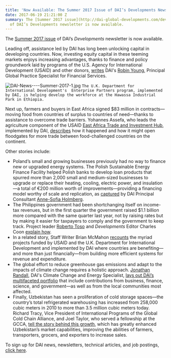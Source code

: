 ```yaml
---
title: 'Now Available: The Summer 2017 Issue of DAI’s Developments Newsletter'
date: 2017-06-19 21:21:00 Z
summary: The [Summer 2017 issue](http://dai-global-developments.com/developments/summer-2017?utm_source=daidotcom)
  of DAI’s Developments newsletter is now available.
---
```


The [Summer 2017 issue](http://dai-global-developments.com/developments/summer-2017?utm_source=daidotcom) of DAI’s *Developments* newsletter is now available.

Leading off, assistance led by DAI has long been unlocking capital in developing countries. Now, investing equity capital in these teeming markets enjoys increasing advantages, thanks to finance and policy groundwork laid by programs of the U.S. Agency for International Development (USAID) and other donors, [writes](http://dai-global-developments.com/articles/using-development-assistance-to-catalyze-sound-investments-in-emerging-and-developing-markets?utm_source=daidotcom) DAI's [Robin Young](https://www.dai.com/who-we-are/our-team/robin-young), Principal Global Practice Specialist for Financial Services. 

![DAI-News----Summer-2017-1.jpg](/uploads/DAI-News----Summer-2017-1.jpg)
`The U.K. Department for International Development's  Enterprise Partners program, implemented by DAI, is helping develop the workforce at the Hawassa Industrial Park in Ethiopia.`

Next up, farmers and buyers in East Africa signed $83 million in contracts—moving food from countries of surplus to countries of need—thanks to assistance to overcome trade barriers. Yohannes Assefa, who leads the agriculture component of the USAID [East Africa Trade and Investment Hub](https://www.dai.com/our-work/projects/east-africa-trade-and-investment-hub-tih), implemented by DAI, [describes](http://dai-global-developments.com/articles/83-million-grain-deal-between-east-african-countries-demonstrates-how-east-africa-can-feed-itself?utm_source=daidotcom) how it happened and how it might open floodgates for more trade between food-challenged countries on the continent.

Other stories include:

* Poland’s small and growing businesses previously had no way to finance new or upgraded energy systems. The Polish Sustainable Energy Finance Facility helped Polish banks to develop loan products that spurred more than 2,000 small and medium-sized businesses to upgrade or replace their heating, cooling, electric power, and insulation—a total of €200 million worth of improvements—providing a financing model worthy of scale and replication, as [captured](http://dai-global-developments.com/articles/polseff-legacy-lower-energy-bills-for-businesses-across-poland-a-financing-model-to-scale-and-replicate?utm_source=daidotcom) by DAI Principal Consultant [Anne-Sofia Holmberg](https://www.dai.com/who-we-are/our-team/anne-sofia-holmberg).
* The Philippines government had been shortchanging itself on income-tax revenues, but in the first quarter the government raised $1.1 billion more compared with the same quarter last year, not by raising rates but by making it easier for taxpayers to comply and the government to keep track. Project leader [Roberto Toso](https://www.dai.com/who-we-are/our-team/roberto-toso) and *Developments* Editor Charles Coon [explain how](http://dai-global-developments.com/articles/philippines-increases-tax-collections-by-11-billion-year-over-yearwithout-raising-rates?utm_source=daidotcom).
* In a related story, Staff Writer Brian McMahon [recounts](http://dai-global-developments.com/articles/how-tax-assistance-from-usaid-dfid-helps-developing-countries-to-manage-money-and-help-themselves?utm_source=daidotcom) the myriad projects funded by USAID and the U.K. Department for International Development and implemented by DAI where countries are benefiting—and more than just financially—from building more efficient systems for revenue and expenditure.
* The global effort to reduce greenhouse gas emissions and adapt to the impacts of climate change requires a holistic approach. [Jonathan Randall](https://www.dai.com/who-we-are/our-team/jonathan-randall), DAI's Climate Change and Energy Specialist, [lays out DAI’s multifaceted portfolio](http://dai-global-developments.com/articles/the-whole-spectrum-a-holistic-approach-to-climate-resilience?utm_source=daidotcom) that include contributions from business, finance, science, and government—as well as from the local communities most affected.
* Finally, Uzbekistan has seen a proliferation of cold storage spaces—the country’s total refrigerated warehousing has increased from 258,000 cubic meters in 2010 to more than 3.5 million cubic meters today. Richard Tracy, Vice President of International Programs of the Global Cold Chain Alliance, and Joel Taylor, who served a fellowship at the GCCA, [tell the story behind this growth](http://dai-global-developments.com/articles/the-proliferation-of-cold-storage-in-uzbekistan?utm_source=daidotcom), which has greatly enhanced Uzbekistan’s market capabilities, improving the abilities of farmers, transporters, grocers, and exporters to increase sales.

To sign up for DAI news, newsletters, technical articles, and job postings, [click here](https://www.dai.com/sign-up).